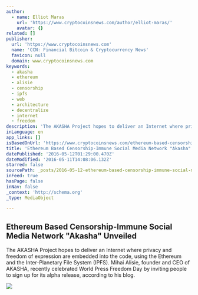 ```yaml
---
author:
  - name: Elliot Maras
    url: 'https://www.cryptocoinsnews.com/author/elliot-maras/'
    avatar: {}
related: []
publisher:
  url: 'https://www.cryptocoinsnews.com'
  name: 'CCN: Financial Bitcoin & Cryptocurrency News'
  favicon: null
  domain: www.cryptocoinsnews.com
keywords:
  - akasha
  - ethereum
  - alisie
  - censorship
  - ipfs
  - web
  - architecture
  - decentralize
  - internet
  - freedom
description: 'The AKASHA Project hopes to deliver an Internet where privacy and freedom of expression are embedded into the code, using the Ethereum and the Inter-Planetary File System (IPFS). Mihai Alisie, founder and CEO of AKASHA, recently celebrated World Press Freedom Day by inviting people to sign up for its alpha release, according to his blog.'
inLanguage: en
app_links: []
isBasedOnUrl: 'https://www.cryptocoinsnews.com/ethereum-based-censorship-immune-social-media-network-akasha-unveiled/'
title: 'Ethereum Based Censorship-Immune Social Media Network "Akasha" Unveiled'
datePublished: '2016-05-12T01:29:00.470Z'
dateModified: '2016-05-11T14:08:06.132Z'
starred: false
sourcePath: _posts/2016-05-12-ethereum-based-censorship-immune-social-media-network-akash.md
inFeed: true
hasPage: false
inNav: false
_context: 'http://schema.org'
_type: MediaObject

---
```

<article style=""><h1>Ethereum Based Censorship-Immune Social Media Network "Akasha" Unveiled</h1><p>The AKASHA Project hopes to deliver an Internet where privacy and freedom of expression are embedded into the code, using the Ethereum and the Inter-Planetary File System (IPFS). Mihai Alisie, founder and CEO of AKASHA, recently celebrated World Press Freedom Day by inviting people to sign up for its alpha release, according to his blog.</p><img src="https://www.cryptocoinsnews.com/wp-content/uploads/2016/05/Akasha.jpg" /></article>